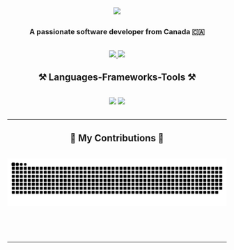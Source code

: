 

<h1 align="center">
    <img src="https://readme-typing-svg.herokuapp.com/?font=Righteous&size=35&center=true&vCenter=true&width=500&height=70&duration=4000&lines=Hi+There!+👋;+I'm+Ziyang+Wang!(Kevin);" />
</h1>

<h3 align="center">A passionate software developer from Canada 🇨🇦</h3>

<br/>

 <div align="center"> 
    <a href="mailto:ziyang199701@gmail.com">
        <img src="https://img.shields.io/badge/Gmail-333333?style=for-the-badge&logo=gmail&logoColor=red" />
    </a>
    <a href="https://ziyangwangportfolio.netlify.app/" target="_blank">
        <img src="https://img.shields.io/badge/Portfolio-FF5722?style=for-the-badge&logo=todoist&logoColor=white" target="_blank" />
    </a>
</div>

<h2 align="center">⚒️ Languages-Frameworks-Tools ⚒️</h2>
<br/>
<div align="center">
    <img src="https://skillicons.dev/icons?i=react,bootstrap,html,css,vscode,github,tailwind" />
    <img src="https://skillicons.dev/icons?i=nodejs,python,javascript,c,cpp,mongodb,java,nextjs,mysql,npm" /><br>
</div>

<br/>
<hr/>

<div align="center">
  <h2>🐍 My Contributions 🐍</h2>
  <br><img alt="snake eating my contributions" src="https://raw.githubusercontent.com/ZiyangWangGit/ZiyangWangGit/output/github-contribution-grid-snake.svg" />
  
  <br/><br/><br/>
</div>

<hr/>



<br/>
